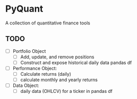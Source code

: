 # PyQuant
A collection of quantitative finance tools

## TODO
- [ ] Portfolio Object
    - [ ] Add, update, and remove positions
    - [ ] Construct and expose historical daily data pandas df

- [ ] Performance Object:
    - [ ] Calculate returns (daily)
    - [ ] calculate monthly and yearly returns

- [ ] Data Object:
    - [ ] daily data (OHLCV) for a ticker in pandas df
